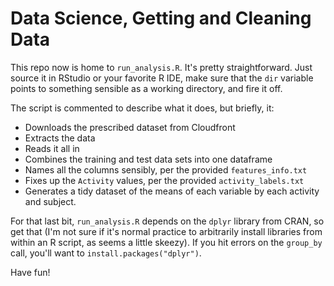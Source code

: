 # Data Science, Getting and Cleaning Data

This repo now is home to `run_analysis.R`. It's pretty straightforward.
Just source it in RStudio or your favorite R IDE, make sure that the
`dir` variable points to something sensible as a working directory, and
fire it off.

The script is commented to describe what it does, but briefly, it:

  * Downloads the prescribed dataset from Cloudfront
  * Extracts the data
  * Reads it all in
  * Combines the training and test data sets into one dataframe
  * Names all the columns sensibly, per the provided `features_info.txt`
  * Fixes up the `Activity` values, per the provided `activity_labels.txt`
  * Generates a tidy dataset of the means of each variable by each
    activity and subject.

For that last bit, `run_analysis.R` depends on the `dplyr` library from
CRAN, so get that (I'm not sure if it's normal practice to arbitrarily
install libraries from within an R script, as seems a little skeezy). If
you hit errors on the `group_by` call, you'll want to
`install.packages("dplyr")`.

Have fun!


